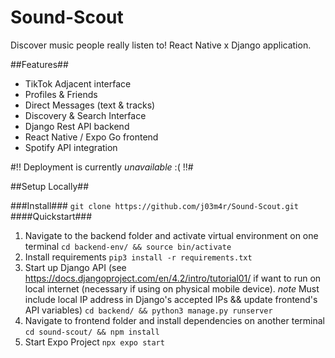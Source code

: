 # Sound-Scout
Discover music people really listen to! React Native x Django application.

##Features##
* TikTok Adjacent interface
* Profiles & Friends
* Direct Messages (text & tracks)
* Discovery & Search Interface
* Django Rest API backend
* React Native / Expo Go frontend
* Spotify API integration

#!! Deployment is currently *unavailable* :( !!#

##Setup Locally##

###Install###
```git clone https://github.com/j03m4r/Sound-Scout.git```
####Quickstart###
1. Navigate to the backend folder and activate virtual environment on one terminal
```cd backend-env/ && source bin/activate```
2. Install requirements
```pip3 install -r requirements.txt```
3. Start up Django API (see https://docs.djangoproject.com/en/4.2/intro/tutorial01/ if want to run on local internet (necessary if using on physical mobile device). *note* Must include local IP address in Django's accepted IPs && update frontend's API variables)
```cd backend/ && python3 manage.py runserver```
4. Navigate to frontend folder and install dependencies on another terminal
```cd sound-scout/ && npm install```
5. Start Expo Project
```npx expo start```
